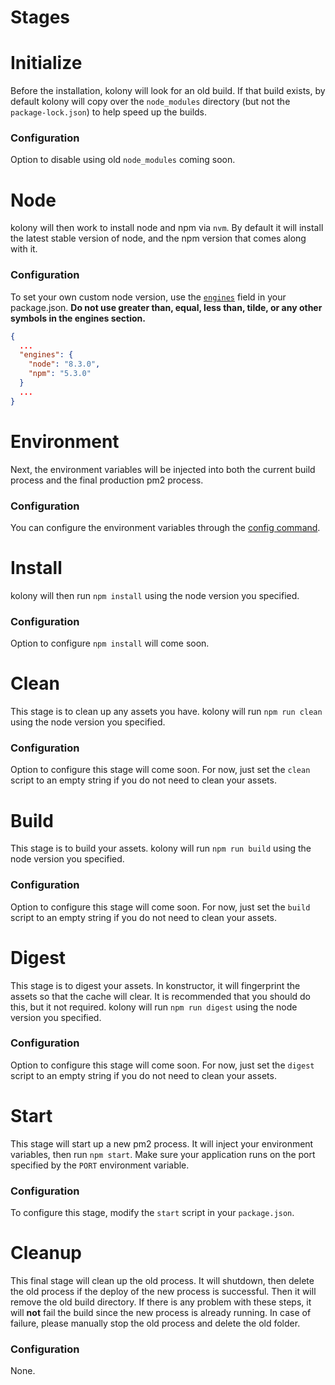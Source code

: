 # Stages
# Initialize
Before the installation, kolony will look for an old build. If that build exists, by default kolony will copy over the `node_modules` directory (but not the `package-lock.json`) to help speed up the builds.

### Configuration
Option to disable using old `node_modules` coming soon.

# Node
kolony will then work to install node and npm via `nvm`. By default it will install the latest stable version of node, and the npm version that comes along with it.

### Configuration
To set your own custom node version, use the [`engines`](https://docs.npmjs.com/files/package.json#engines) field in your package.json. **Do not use greater than, equal, less than, tilde, or any other symbols in the engines section.**
```json
{
  ...
  "engines": {
    "node": "8.3.0",
    "npm": "5.3.0"
  }
  ...
}
```

# Environment
Next, the environment variables will be injected into both the current build process and the final production pm2 process.

### Configuration
You can configure the environment variables through the [config command](https://konstructor.js.org/guides/kolony/commands/config).

# Install
kolony will then run `npm install` using the node version you specified.

### Configuration
Option to configure `npm install` will come soon.

# Clean
This stage is to clean up any assets you have. kolony will run `npm run clean` using the node version you specified.

### Configuration
Option to configure this stage will come soon. For now, just set the `clean` script to an empty string if you do not need to clean your assets.

# Build
This stage is to build your assets. kolony will run `npm run build` using the node version you specified.

### Configuration
Option to configure this stage will come soon. For now, just set the `build` script to an empty string if you do not need to clean your assets.

# Digest
This stage is to digest your assets. In konstructor, it will fingerprint the assets so that the cache will clear. It is recommended that you should do this, but it not required. kolony will run `npm run digest` using the node version you specified.

### Configuration
Option to configure this stage will come soon. For now, just set the `digest` script to an empty string if you do not need to clean your assets.

# Start
This stage will start up a new pm2 process. It will inject your environment variables, then run `npm start`. Make sure your application runs on the port specified by the `PORT` environment variable.

### Configuration
To configure this stage, modify the `start` script in your `package.json`.

# Cleanup
This final stage will clean up the old process. It will shutdown, then delete the old process if the deploy of the new process is successful. Then it will remove the old build directory. If there is any problem with these steps, it will **not** fail the build since the new process is already running. In case of failure, please manually stop the old process and delete the old folder.

### Configuration
None.
